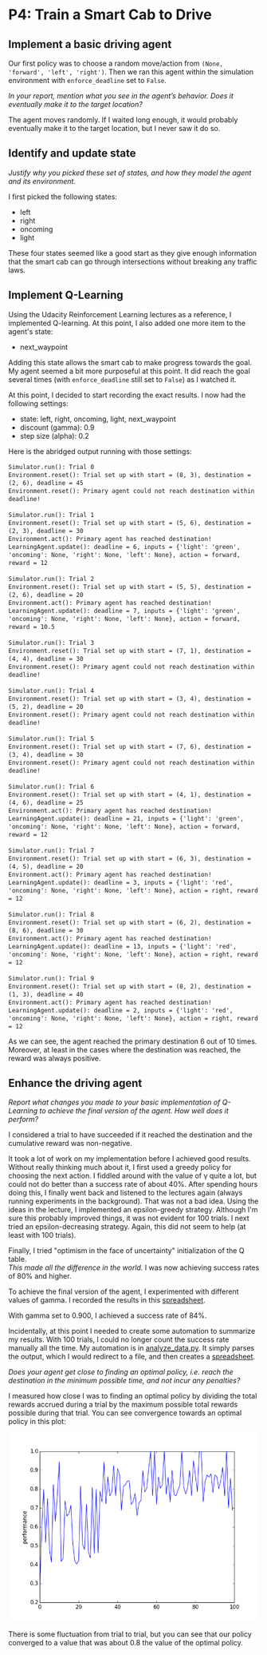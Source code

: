 # P4: Train a Smart Cab to Drive

## Implement a basic driving agent

Our first policy was to choose a random move/action from `(None, 'forward', 'left', 'right')`.
Then we ran this agent within the simulation environment with `enforce_deadline` set to `False`.

*In your report, mention what you see in the agent’s behavior. Does it eventually make it to the target location?*

The agent moves randomly.  If I waited long enough, it would probably eventually make it to the target location, but
I never saw it do so.

## Identify and update state

*Justify why you picked these set of states, and how they model the agent and its environment.*

I first picked the following states:

* left
* right
* oncoming
* light

These four states seemed like a good start as they give enough information that the smart cab
can go through intersections without breaking any traffic laws.  

## Implement Q-Learning

Using 
the Udacity Reinforcement Learning lectures as a reference, I implemented Q-learning.  At this point, I also added
one more item to the agent's state:

* next_waypoint

Adding this state allows the smart cab to make progress towards the goal.  My agent seemed a bit more purposeful at this point.  It did reach the goal several times (with `enforce_deadline` still set to `False`) as I watched it.

At this point, I decided to start recording the exact results.  I now had the following settings:

* state: left, right, oncoming, light, next_waypoint
* discount (gamma): 0.9
* step size (alpha): 0.2

Here is the abridged output running with those settings:

	Simulator.run(): Trial 0
	Environment.reset(): Trial set up with start = (8, 3), destination = (2, 6), deadline = 45
	Environment.reset(): Primary agent could not reach destination within deadline!

	Simulator.run(): Trial 1
	Environment.reset(): Trial set up with start = (5, 6), destination = (2, 3), deadline = 30
	Environment.act(): Primary agent has reached destination!
	LearningAgent.update(): deadline = 6, inputs = {'light': 'green', 'oncoming': None, 'right': None, 'left': None}, action = forward, reward = 12

	Simulator.run(): Trial 2
	Environment.reset(): Trial set up with start = (5, 5), destination = (2, 6), deadline = 20
	Environment.act(): Primary agent has reached destination!
	LearningAgent.update(): deadline = 7, inputs = {'light': 'green', 'oncoming': None, 'right': None, 'left': None}, action = forward, reward = 10.5

	Simulator.run(): Trial 3
	Environment.reset(): Trial set up with start = (7, 1), destination = (4, 4), deadline = 30
	Environment.reset(): Primary agent could not reach destination within deadline!

	Simulator.run(): Trial 4
	Environment.reset(): Trial set up with start = (3, 4), destination = (5, 2), deadline = 20
	Environment.reset(): Primary agent could not reach destination within deadline!

	Simulator.run(): Trial 5
	Environment.reset(): Trial set up with start = (7, 6), destination = (3, 4), deadline = 30
	Environment.reset(): Primary agent could not reach destination within deadline!

	Simulator.run(): Trial 6
	Environment.reset(): Trial set up with start = (4, 1), destination = (4, 6), deadline = 25
	Environment.act(): Primary agent has reached destination!
	LearningAgent.update(): deadline = 21, inputs = {'light': 'green', 'oncoming': None, 'right': None, 'left': None}, action = forward, reward = 12

	Simulator.run(): Trial 7
	Environment.reset(): Trial set up with start = (6, 3), destination = (4, 5), deadline = 20
	Environment.act(): Primary agent has reached destination!
	LearningAgent.update(): deadline = 3, inputs = {'light': 'red', 'oncoming': None, 'right': None, 'left': None}, action = right, reward = 12

	Simulator.run(): Trial 8
	Environment.reset(): Trial set up with start = (6, 2), destination = (8, 6), deadline = 30
	Environment.act(): Primary agent has reached destination!
	LearningAgent.update(): deadline = 13, inputs = {'light': 'red', 'oncoming': None, 'right': None, 'left': None}, action = right, reward = 12

	Simulator.run(): Trial 9
	Environment.reset(): Trial set up with start = (8, 2), destination = (1, 3), deadline = 40
	Environment.act(): Primary agent has reached destination!
	LearningAgent.update(): deadline = 2, inputs = {'light': 'red', 'oncoming': None, 'right': None, 'left': None}, action = right, reward = 12

As we can see, the agent reached the primary destination 6 out of 10 times.  Moreover, at least in the cases where the destination was reached, the reward was always positive.

## Enhance the driving agent

*Report what changes you made to your basic implementation of Q-Learning to achieve the final version of the agent. How well does it perform?*

I considered a trial to have succeeded if it reached
the destination and the cumulative reward was non-negative.

It took a lot of work on my implementation before I achieved good results.  Without really thinking much about it,
I first used a greedy policy for choosing the next action.  I fiddled around with the value of γ quite a lot, but could
not do better than a success rate of about 40%.  After spending hours doing this, I finally went back and listened
to the lectures again (always running experiments in the background).  That was not a bad idea.  Using the ideas in
the lecture, I implemented an epsilon-greedy strategy.  Although I'm sure this probably improved things, it was not evident
for 100 trials.  I next tried an epsilon-decreasing strategy.  Again, this did not seem to help (at least with 100 trials).

Finally, I tried "optimism in the face of uncertainty" initialization of the Q table.  
*This made all the difference in the world.*  I was now achieving success rates of 80% and higher.

To achieve the final version of the agent, I experimented with different values of gamma.  I recorded
the results in this [spreadsheet](../data/performance.csv).  

With gamma set to 0.900, I achieved a success rate of 84%.

Incidentally, at this point I needed to create some automation to summarize my results.  With 100 trials,
I could no longer count the success rate manually all the time.  My automation is in 
[analyze_data.py](../smartcab/analyze_data.py).  It simply parses the output, which I would redirect to a file,
and then creates a [spreadsheet](../data/result.csv).

*Does your agent get close to finding an optimal policy, i.e. reach the destination in the minimum possible time, and not incur any penalties?*

I measured how close I was to finding an optimal policy by dividing the total rewards accrued during a trial by the maximum 
possible total rewards possible during that trial.  You can see convergence towards an optimal policy in this plot:

![learning growth](learning_growth.png "Learning growth")

There is some fluctuation from trial to trial, but you can see that our policy converged to a value that was about 0.8 the value of the optimal policy.
